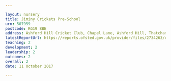 ```yaml
---

layout: nursery
title: Jiminy Crickets Pre-School
urn: 507959
postcode: RG19 8BE
address: Ashford Hill Cricket Club, Chapel Lane, Ashford Hill, Thatcham, Berkshire, RG19 8BE
latestReportUrl: https://reports.ofsted.gov.uk/provider/files/2734263/urn/507959.pdf
teaching: 2
development: 2
leadership: 2
outcomes: 2
overall: 2
date: 11 October 2017

---
```

